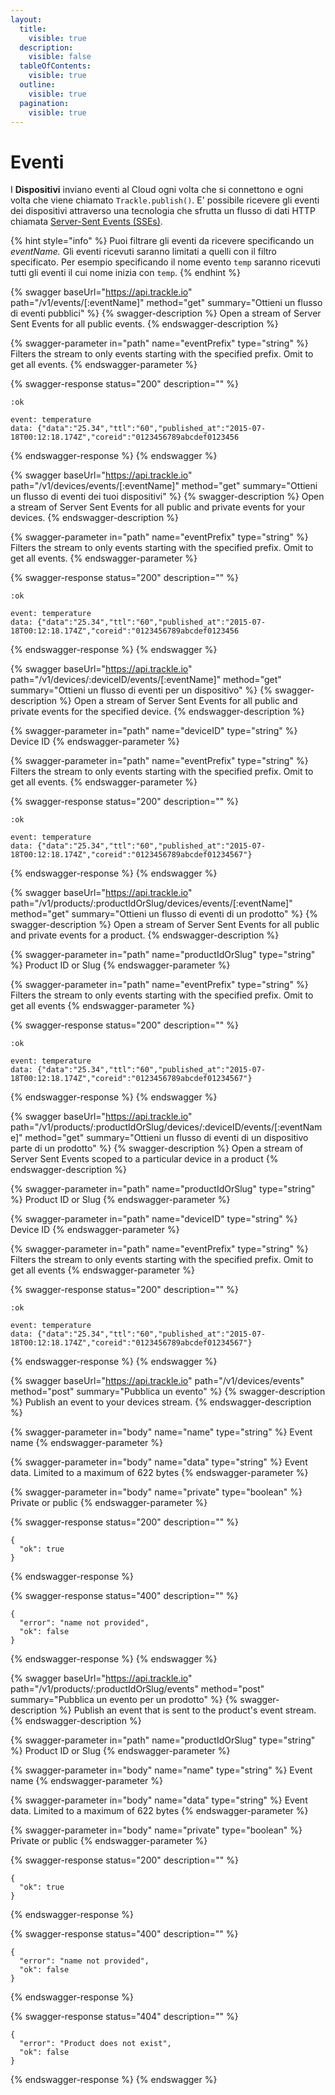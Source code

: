 ```yaml
---
layout:
  title:
    visible: true
  description:
    visible: false
  tableOfContents:
    visible: true
  outline:
    visible: true
  pagination:
    visible: true
---
```


# Eventi

I **Dispositivi** inviano eventi al Cloud ogni volta che si connettono e ogni volta che viene chiamato `Trackle.publish()`. E' possibile ricevere gli eventi dei dispositivi attraverso una tecnologia che sfrutta un flusso di dati HTTP chiamata [Server-Sent Events (SSEs)](https://www.w3.org/TR/eventsource/).

{% hint style="info" %}
Puoi filtrare gli eventi da ricevere specificando un _eventName._ Gli eventi ricevuti saranno limitati a quelli con il filtro specificato. Per esempio specificando il nome evento `temp` saranno ricevuti tutti gli eventi il cui nome inizia con `temp`.
{% endhint %}

{% swagger baseUrl="https://api.trackle.io" path="/v1/events/[:eventName]" method="get" summary="Ottieni un flusso di eventi pubblici" %}
{% swagger-description %}
Open a stream of Server Sent Events for all public events.
{% endswagger-description %}

{% swagger-parameter in="path" name="eventPrefix" type="string" %}
Filters the stream to only events starting with the specified prefix. Omit to get all events.
{% endswagger-parameter %}

{% swagger-response status="200" description="" %}
```
:ok

event: temperature
data: {"data":"25.34","ttl":"60","published_at":"2015-07-18T00:12:18.174Z","coreid":"0123456789abcdef0123456
```
{% endswagger-response %}
{% endswagger %}

{% swagger baseUrl="https://api.trackle.io" path="/v1/devices/events/[:eventName]" method="get" summary="Ottieni un flusso di eventi dei tuoi dispositivi" %}
{% swagger-description %}
Open a stream of Server Sent Events for all public and private events for your devices.
{% endswagger-description %}

{% swagger-parameter in="path" name="eventPrefix" type="string" %}
Filters the stream to only events starting with the specified prefix. Omit to get all events.
{% endswagger-parameter %}

{% swagger-response status="200" description="" %}
```
:ok

event: temperature
data: {"data":"25.34","ttl":"60","published_at":"2015-07-18T00:12:18.174Z","coreid":"0123456789abcdef0123456
```
{% endswagger-response %}
{% endswagger %}

{% swagger baseUrl="https://api.trackle.io" path="/v1/devices/:deviceID/events/[:eventName]" method="get" summary="Ottieni un flusso di eventi per un dispositivo" %}
{% swagger-description %}
Open a stream of Server Sent Events for all public and private events for the specified device.
{% endswagger-description %}

{% swagger-parameter in="path" name="deviceID" type="string" %}
Device ID
{% endswagger-parameter %}

{% swagger-parameter in="path" name="eventPrefix" type="string" %}
Filters the stream to only events starting with the specified prefix. Omit to get all events.
{% endswagger-parameter %}

{% swagger-response status="200" description="" %}
```
:ok

event: temperature
data: {"data":"25.34","ttl":"60","published_at":"2015-07-18T00:12:18.174Z","coreid":"0123456789abcdef01234567"}
```
{% endswagger-response %}
{% endswagger %}

{% swagger baseUrl="https://api.trackle.io" path="/v1/products/:productIdOrSlug/devices/events/[:eventName]" method="get" summary="Ottieni un flusso di eventi di un prodotto" %}
{% swagger-description %}
Open a stream of Server Sent Events for all public and private events for a product.
{% endswagger-description %}

{% swagger-parameter in="path" name="productIdOrSlug" type="string" %}
Product ID or Slug
{% endswagger-parameter %}

{% swagger-parameter in="path" name="eventPrefix" type="string" %}
Filters the stream to only events starting with the specified prefix. Omit to get all events
{% endswagger-parameter %}

{% swagger-response status="200" description="" %}
```
:ok

event: temperature
data: {"data":"25.34","ttl":"60","published_at":"2015-07-18T00:12:18.174Z","coreid":"0123456789abcdef01234567"}
```
{% endswagger-response %}
{% endswagger %}

{% swagger baseUrl="https://api.trackle.io" path="/v1/products/:productIdOrSlug/devices/:deviceID/events/[:eventName]" method="get" summary="Ottieni un flusso di eventi di un dispositivo parte di un prodotto" %}
{% swagger-description %}
Open a stream of Server Sent Events scoped to a particular device in a product
{% endswagger-description %}

{% swagger-parameter in="path" name="productIdOrSlug" type="string" %}
Product ID or Slug
{% endswagger-parameter %}

{% swagger-parameter in="path" name="deviceID" type="string" %}
Device ID
{% endswagger-parameter %}

{% swagger-parameter in="path" name="eventPrefix" type="string" %}
Filters the stream to only events starting with the specified prefix. Omit to get all events
{% endswagger-parameter %}

{% swagger-response status="200" description="" %}
```
:ok

event: temperature
data: {"data":"25.34","ttl":"60","published_at":"2015-07-18T00:12:18.174Z","coreid":"0123456789abcdef01234567"}
```
{% endswagger-response %}
{% endswagger %}

{% swagger baseUrl="https://api.trackle.io" path="/v1/devices/events" method="post" summary="Pubblica un evento" %}
{% swagger-description %}
Publish an event to your devices stream.
{% endswagger-description %}

{% swagger-parameter in="body" name="name" type="string" %}
Event name
{% endswagger-parameter %}

{% swagger-parameter in="body" name="data" type="string" %}
Event data. Limited to a maximum of 622 bytes
{% endswagger-parameter %}

{% swagger-parameter in="body" name="private" type="boolean" %}
Private or public
{% endswagger-parameter %}

{% swagger-response status="200" description="" %}
```
{
  "ok": true
}
```
{% endswagger-response %}

{% swagger-response status="400" description="" %}
```
{
  "error": "name not provided",
  "ok": false
}
```
{% endswagger-response %}
{% endswagger %}

{% swagger baseUrl="https://api.trackle.io" path="/v1/products/:productIdOrSlug/events" method="post" summary="Pubblica un evento per un prodotto" %}
{% swagger-description %}
Publish an event that is sent to the product's event stream.
{% endswagger-description %}

{% swagger-parameter in="path" name="productIdOrSlug" type="string" %}
Product ID or Slug
{% endswagger-parameter %}

{% swagger-parameter in="body" name="name" type="string" %}
Event name
{% endswagger-parameter %}

{% swagger-parameter in="body" name="data" type="string" %}
Event data. Limited to a maximum of 622 bytes
{% endswagger-parameter %}

{% swagger-parameter in="body" name="private" type="boolean" %}
Private or public
{% endswagger-parameter %}

{% swagger-response status="200" description="" %}
```
{
  "ok": true
}
```
{% endswagger-response %}

{% swagger-response status="400" description="" %}
```
{
  "error": "name not provided",
  "ok": false
}
```
{% endswagger-response %}

{% swagger-response status="404" description="" %}
```
{
  "error": "Product does not exist",
  "ok": false
}
```
{% endswagger-response %}
{% endswagger %}
